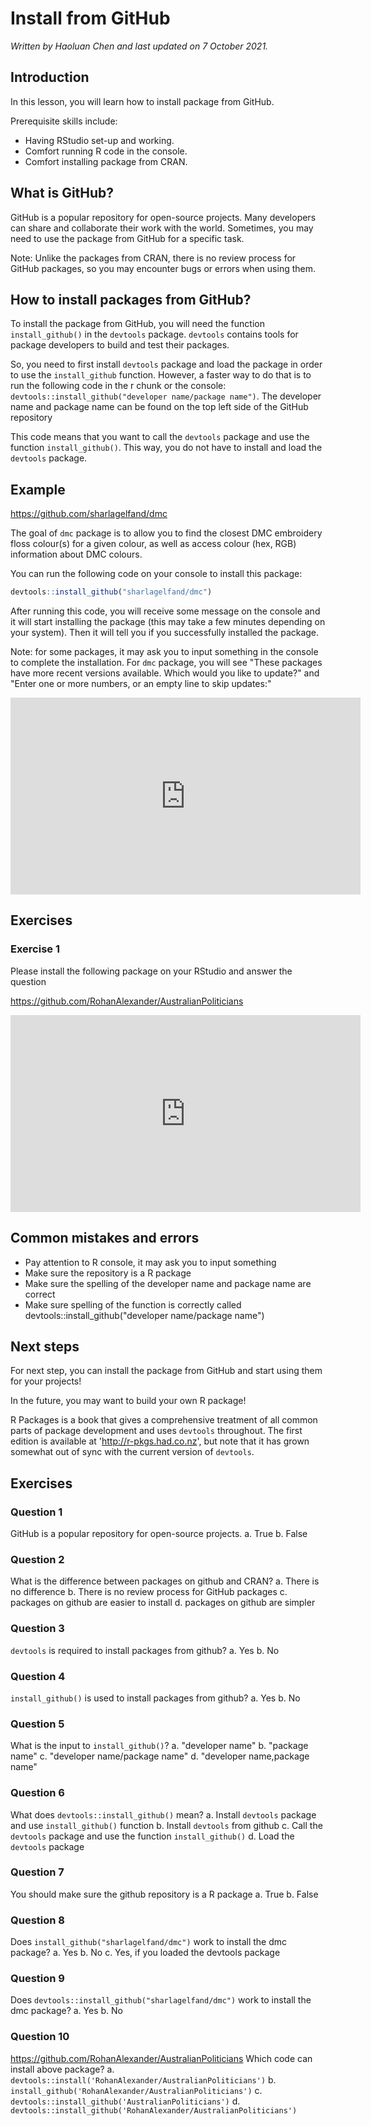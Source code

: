 


# Install from GitHub

*Written by Haoluan Chen and last updated on 7 October 2021.*

## Introduction

In this lesson, you will learn how to install package from GitHub.

Prerequisite skills include:

- Having RStudio set-up and working.
- Comfort running R code in the console.
- Comfort installing package from CRAN.

## What is GitHub?

GitHub is a popular repository for open-source projects. Many developers can share and collaborate their work with the world. Sometimes, you may need to use the package from GitHub for a specific task.

Note: Unlike the packages from CRAN, there is no review process for GitHub packages, so you may encounter bugs or errors when using them.  

## How to install packages from GitHub?

To install the package from GitHub, you will need the function `install_github()` in the `devtools` package. `devtools` contains tools for package developers to build and test their packages. 

So, you need to first install `devtools` package and load the package in order to use the `install_github` function. However, a faster way to do that is to run the following code in the r chunk or the console: `devtools::install_github("developer name/package name")`. The developer name and package name can be found on the top left side of the GitHub repository

This code means that you want to call the `devtools` package and use the function `install_github()`. This way, you do not have to install and load the `devtools` package.

## Example

https://github.com/sharlagelfand/dmc

The goal of `dmc` package is to allow you to find the closest DMC embroidery floss colour(s) for a given colour, as well as access colour (hex, RGB) information about DMC colours.

You can run the following code on your console to install this package: 


```r
devtools::install_github("sharlagelfand/dmc")
```

After running this code, you will receive some message on the console and it will start installing the package (this may take a few minutes depending on your system). Then it will tell you if you successfully installed the package.

Note: for some packages, it may ask you to input something in the console to complete the installation. For `dmc` package, you will see "These packages have more recent versions available. Which would you like to update?" and "Enter one or more numbers, or an empty line to skip updates:" 

<iframe width="560" height="315" src="https://www.youtube.com/embed/hDQKBBWu98k" frameborder="0" allow="accelerometer; autoplay; clipboard-write; encrypted-media; gyroscope; picture-in-picture" allowfullscreen></iframe>

## Exercises

### Exercise 1

Please install the following package on your RStudio and answer the question

https://github.com/RohanAlexander/AustralianPoliticians


<!-- ```{r githubex1, echo = FALSE} -->
<!-- question("Which code can install above package?", -->
<!--           answer("devtools::install_github('RohanAlexander/AustralianPoliticians')", correct = TRUE), -->
<!--           answer("devtools::install('RohanAlexander/AustralianPoliticians')"), -->
<!--           answer("install_github('RohanAlexander/AustralianPoliticians')"), -->
<!--           answer("devtools::install_github('AustralianPoliticians')"), -->
<!--           answer("devtools::install_github('RohanAlexander')"), -->
<!--           allow_retry = TRUE) -->

<!-- ``` -->

<iframe width="560" height="315" src="https://www.youtube.com/embed/WlnawRIELzY" frameborder="0" allow="accelerometer; autoplay; clipboard-write; encrypted-media; gyroscope; picture-in-picture" allowfullscreen></iframe>

## Common mistakes and errors

- Pay attention to R console, it may ask you to input something
- Make sure the repository is a R package
- Make sure the spelling of the developer name and package name are correct
- Make sure spelling of the function is correctly called devtools::install_github("developer name/package name")

## Next steps

For next step, you can install the package from GitHub and start using them for your projects!

In the future, you may want to build your own R package!

R Packages is a book that gives a comprehensive treatment of all common parts of package development and uses `devtools` throughout. The first edition is available at 'http://r-pkgs.had.co.nz', but note that it has grown somewhat out of sync with the current version of `devtools`.

## Exercises

### Question 1
GitHub is a popular repository for open-source projects.
    a.  True
    b. False

### Question 2
What is the difference between packages on github and CRAN?
    a. There is no difference
    b.  There is no review process for GitHub packages
    c. packages on github are easier to install
    d. packages on github are simpler
    

### Question 3
`devtools` is required to install packages from github? 
    a. Yes
    b.  No

### Question 4
`install_github()` is used to install packages from github?
    a.  Yes
    b. No

### Question 5
What is the input to `install_github()`?
    a. "developer name"
    b. "package name"
    c.  "developer name/package name"
    d. "developer name,package name"
    
### Question 6
What does `devtools::install_github()` mean?
    a. Install `devtools` package and use `install_github()` function
    b. Install `devtools` from github
    c.  Call the `devtools` package and use the function `install_github()`
    d. Load the `devtools` package
    
### Question 7
You should make sure the github repository is a R package
    a.  True
    b. False

### Question 8
Does `install_github("sharlagelfand/dmc")` work to install the dmc package?
    a. Yes
    b. No
    c.  Yes, if you loaded the devtools package

    
### Question 9
Does `devtools::install_github("sharlagelfand/dmc")` work to install the dmc package?
    a.  Yes
    b. No
    
### Question 10
https://github.com/RohanAlexander/AustralianPoliticians
Which code can install above package?
    a. `devtools::install('RohanAlexander/AustralianPoliticians')`
    b. `install_github('RohanAlexander/AustralianPoliticians')`
    c. `devtools::install_github('AustralianPoliticians')`
    d.  `devtools::install_github('RohanAlexander/AustralianPoliticians')`
